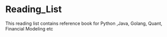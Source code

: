 # Reading_List
This reading list contains reference book for Python ,Java, Golang, Quant, Financial Modeling etc
